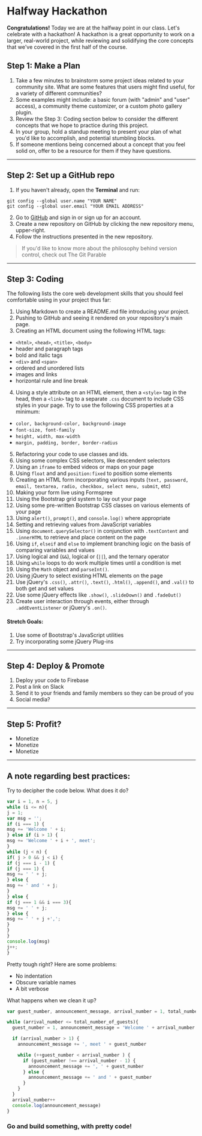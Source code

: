 # Halfway Hackathon

**Congratulations!** Today we are at the halfway point in our class. Let's celebrate with a hackathon! A hackathon is a great opportunity to work on a larger, real-world project, while reviewing and solidifying the core concepts that we've covered in the first half of the course.

## Step 1: Make a Plan

1. Take a few minutes to brainstorm some project ideas related to your community site. What are some features that users might find useful, for a variety of different communities?
2. Some examples might include: a basic forum (with "admin" and "user" access), a community theme customizer, or a custom photo gallery plugin.
3. Review the Step 3: Coding section below to consider the different concepts that we hope to practice during this project.
4. In your group, hold a standup meeting to present your plan of what you'd like to accomplish, and potential stumbling blocks.
5. If someone mentions being concerned about a concept that you feel solid on, offer to be a resource for them if they have questions.

------

## Step 2: Set up a GitHub repo

1. If you haven't already, open the **Terminal** and run:
```
git config --global user.name "YOUR NAME"
git config --global user.email "YOUR EMAIL ADDRESS"
```

2. Go to [GitHub](https://github.com/) and sign in or sign up for an account.
3. Create a new repository on GitHub by clicking the new repository menu, upper-right.
4. Follow the instructions presented in the new repository.

>If you'd like to know more about the philosophy behind version control, check out The Git Parable

-----

## Step 3: Coding

The following lists the core web development skills that you should feel comfortable using in your project thus far:

1. Using Markdown to create a README.md file introducing your project.
2. Pushing to GitHub and seeing it rendered on your repository's main page.
3. Creating an HTML document using the following HTML tags:
  + `<html>`, `<head>`, `<title>`, `<body>`
  + header and paragraph tags
  + bold and italic tags
  + `<div>` and `<span>`
  + ordered and unordered lists
  + images and links
  + horizontal rule and line break
4. Using a style attribute on an HTML element, then a `<style>` tag in the head, then a `<link>` tag to a separate `.css` document to include CSS styles in your page. Try to use the following CSS properties at a minimum:
  + `color, background-color, background-image`
  + `font-size, font-family`
  + `height, width, max-width`
  + `margin, padding, border, border-radius`
5. Refactoring your code to use classes and ids.
6. Using some complex CSS selectors, like descendent selectors
7. Using an `iframe` to embed videos or maps on your page
8. Using `float` and and `position:fixed` to position some elements
9. Creating an HTML form incorporating various inputs (`text, password, email, textarea, radio, checkbox, select menu, submit`, etc)
10. Making your form live using Formspree
11. Using the Bootstrap grid system to lay out your page
12. Using some pre-written Bootstrap CSS classes on various elements of your page
13. Using `alert()`, `prompt()`, and `console.log()` where appropriate
14. Setting and retrieving values from JavaScript variables
15. Using `document.querySelector()` in conjunction with `.textContent` and `.innerHTML` to retrieve and place content on the page
16. Using `if`, `elseif` and `else` to implement branching logic on the basis of comparing variables and values
17. Using logical and (`&&`), logical or (`||`), and the ternary operator
18. Using `while` loops to do work multiple times until a condition is met
19. Using the `Math` object and `parseInt()`.
20. Using jQuery to select existing HTML elements on the page
21. Use jQuery's `.css()`, `.attr()`, `.text()`, `.html()`, `.append()`, and `.val()` to both get and set values
22. Use some jQuery effects like `.show()`, `.slideDown()` and `.fadeOut()`
23. Create user interaction through events, either through `.addEventListener` or jQuery's `.on()`.

#### Stretch Goals:

1. Use some of Bootstrap's JavaScript utilities
2. Try incorporating some jQuery Plug-ins

------------

## Step 4: Deploy & Promote

1. Deploy your code to Firebase
2. Post a link on Slack
3. Send it to your friends and family members so they can be proud of you
4. Social media?

----------

## Step 5: Profit?

+ Monetize
+ Monetize
+ Monetize

-------

## A note regarding best practices:

Try to decipher the code below. What does it do?

```javascript
var i = 1, n = 5, j
while (i <= n){
j = 1;
var msg = '';
if (i === 1) {
msg += 'Welcome ' + i;
} else if (i > 1) {
msg += 'Welcome ' + i + ', meet';
}
while (j < n) {
if( j > 0 && j < i) {
if (j === i - 1) {
if (j === 1) {
msg += ' ' + j;
} else {
msg += ' and ' + j;
}
} else {
if (j === 1 && i === 3){
msg += ' ' + j;
} else {
msg += ' ' + j +',';
}
}
}
console.log(msg)
j++;
}
```
Pretty tough right? Here are some problems:

+ No indentation
+ Obscure variable names
+ A bit verbose

What happens when we clean it up?

```javascript
var guest_number, announcement_message, arrival_number = 1, total_number_of_guests = 5

while (arrival_number <= total_number_of_guests){
  guest_number = 1, announcement_message = 'Welcome ' + arrival_number

  if (arrival_number > 1) {
    announcement_message += ', meet ' + guest_number

    while (++guest_number < arrival_number ) {
      if (guest_number !== arrival_number - 1) {
        announcement_message += ', ' + guest_number
      } else {
        announcement_message += ' and ' + guest_number
      }
    }
  }
  arrival_number++
  console.log(announcement_message)
}
```
### Go and build something, with pretty code!
